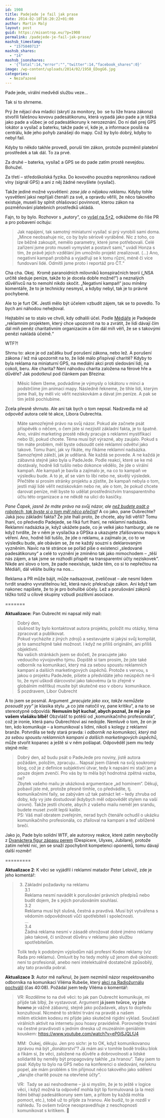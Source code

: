 ```yaml
---
id: 1908
title: Padejede je fail jak prase
date: 2014-02-10T16:20:22+01:00
author: Martin Malý
layout: post
guid: https://misantrop.eu/?p=1908
permalink: /padejede-je-fail-jak-prase/
mashsb_timestamp:
  - "1575840713"
mashsb_shares:
  - "14"
mashsb_jsonshares:
  - '{"total":14,"error":"","twitter":14,"facebook_shares":0}'
image: /wp-content/uploads/2014/02/1958_EDogG6.jpg
categories:
  - Nezařazené
---
```

Pade jede, virální medvědí službu veze&#8230;

<!--more-->

Tak si to shrneme.

Prý že nějací dva mladíci (skrytí za monitory, bo  se tu líže hrana zákona) stvořili falešnou kovovu padesátikorunu, která vypadá jako pade a je těžká jako pade a vůbec je od padesátikoruny k nerozeznání. Do ní dali prej GPS lokátor a vysílač a baterku, takže pade ví, kde je, a informace posílá na centrálu, kde jeho pohyb zanášejí do mapy. Což by bylo dobrý, kdyby to nebyl fail.

Kdyby to někdo takhle provedl, poruší tím zákon, protože pozměnil platební prostředek a tak dál. To za prvé.

Za druhé &#8211; baterka, vysílač a GPS se do pade zatím prostě nevejdou. Bohužel.

Za třetí &#8211; středoškolská fyzika. Do kovového pouzdra neproniknou radiové vlny (signál GPS) a ani z něj žádné nevyšlete (vysílač).

Takže jediné možné vysvětlení: _zase jde o nějakou reklamu_. Kdyby tohle vysvětlení jaksi nepřijali čtenáři za své, a opravdu věřili, že něco takového existuje, museli by splnit ohlašovací povinnost, kterou zákon na pozměňování platebních prostředků ukládá.

Fajn, to by bylo. Rozhovor s &#8222;autory&#8220;, co [vyšel na 5+2](https://praha.5plus2.cz/mince-s-vysilacem-je-podvod-rika-vedec-d8l-/praha.aspx?c=A140129_190459_ppd-prahar_62089), odkážeme do říše PR a pro pobavení ocituju:

> Jak napájení, tak samotný miniaturní vysílač si prý vyrobili sami doma. &#8222;Mince neobsahuje nic, co by bylo sériově vyráběné. Nic z toho, co lze běžně zakoupit, nemělo parametry, které jsme potřebovali. Celé zařízení jsme proto museli vymyslet a postavit sami,&#8220; uvádí Honza s tím, že právě jejich vzdělání jim umožnilo projekt zrealizovat. (&#8230;) Ano, negativní kampaň probíhá a vyjadřují se k tomu různí, méně či více fundovaní lidé. Odmítli jsme proto i reportáž pro ČT.&#8220;

Cha cha. Okej.  Kromě paranoidních milovníků konspiračních teorií (&#8222;NSA určitě sleduje peníze, takže to je docela dobře možné!&#8220;) a neznalých důvěřivců na to nemohl nikdo skočit. &#8222;Negativní kampaň&#8220; jsou míněny komentáře, že to je technicky nesmysl, a kdyby nebyl, tak je to právně pochybené.

Ale to je furt OK. Jestli mělo být účelem vzbudit zájem, tak se to povedlo. To bych ani náhodou nehejtoval.

Hejtabilní se to stalo ve chvíli, kdy odhalili účel. Podle [Médiáře](https://www.mediar.cz/sledovani-mince-padejede-cz-je-kampan-za-prispevky-charite/) je Padejede &#8222;reklamním projektem, který chce upozornit na to a zvrátit, že lidi dávají čím dál míň peněz charitativním organizacím a čím dál míň věří, že se s takovými penězi nakládá účelně.&#8220;

WTF?!

Shrnu to: akce je od začátku buď porušení zákona, nebo lež. A porušení zákona / lež má upozornit na to, že lidé málo přispívají charitě? Kdyby to byla reklama na miniaturní GPS, na mediální akci proti sledování lidí, na cokoli, beru. Ale charita? Není náhodou charita založena na férové hře a důvěře? Jak podotknul pod článkem pan Březina:

> Měsíc lidem lžeme, podvádíme je výmysly o lokátoru v minci a podstrčíme jim animaci mapy. Následně řekneme, že tihle lidi, kterým jsme lhali, by měli víc věřit neziskovkám a dávat jim peníze. A pak se tím ještě pochlubíme.

Zcela přesně shrnuto. Ale ani tak bych o tom nepsal. Nadzvedla mě až odpověď autora celé té akce, Libora Oubrechta.

> Máte samozřejmě právo na svůj názor. Pokud ale začnete psát příspěvěk o něčem, o čem jste si nezjistil základní fakta, je to špatně. Ano, virální marketing prostě někdy pracuje s reklamní mystifikací nebo lží, pokud chcete. Téma musí být výrazné, aby zaujalo. Pokud s tím máte problém, měl byste odsoudit celé reklamní odvětví jako takové. Tomu lhaní, jak vy říkáte, my říkáme reklamní nadsázka. Samozřejmě záleží, jak je udělaná. Ne každá se povede. A ne každá je zábavná stejně jako byla u PadeJede. Podle reakcí, které se ke mě dostávaly, hodně lidí tušilo nebo dokonce vědělo, že jde o virální kampaň. Ale kampaň je bavila a zajímalo je, na co to kampaň ve výsledku bude. A to je, ať se vám to líbí nebo ne, skvělý výsledek. Přečtěte si prosím stránky projektu a zjistíte, že kampaň nebyla o tom, jestli májí lidé věřit neziskovkám nebo ne, ale o tom, že pokud chcete darovat peníze, měl byste to udělat prostřednictvím transparentního účtu této organizace a ne někdě na ulici do kasičky.

_Pane Čapek, jasně že máte právo na svůj názor, ale [než budete psát o robotech, tak byste si o tom měl něco přečíst](https://misantrop.eu/539248-internet-discussions-wayback-machine.php)!_ A co jako, pane Oubrechte? Jaká jsou základní fakta? Že jste lhali proto, že chcete, aby lidi věřili? Tomu lhaní, co předvedlo Padejede, se říká furt lhaní, ne reklamní nadsázka. Reklamní nadsázka je, když ukážete pade, co je velké jako hamburgr, ale ne když tvrdíte, že v něm je vysílačka a GPSka a ukazujete zfalšovanou mapu k věření. Ano, hodně lidí tušilo, že jde o reklamu, a zajímalo je, co to ve výsledku bude, ale obávám se, že ne každý souzní s deklarovaným vyzněním. Navíc na té stránce se pořád píše o existenci &#8222;sledované padesátikoruny&#8220; a celé to vyznění je zmíněno tak jako mimochodem &#8211; &#8222;těší nás zájem, a tak jsme se rozhodli přispět na transparentní účty neziskovek&#8220;. Nikde ani slovo o tom, že pade neexistuje, takže těm, co si to nepřečtou na Médiáři, dál věšíte bulíky na nos&#8230;

Reklama a PR může bájit, může nadsazovat, zveličovat &#8211; ale nesmí lidem tvrdit snadno vyvratitelnou lež, která navíc překračuje zákon. Ani když tam nakonec napíšete, že to je pro bohulibé účely. Lež a porušování zákonů těžko totiž u cílové skupiny vzbudí pozitivní asociace.

=======

**Aktualizace:** Pan Oubrecht mi napsal milý mail:

> Dobrý den,  
> slušnost by bylo kontaktovat autora projektu, položit mu otázky, téma zpracovat a publikovat.  
> Pokud vycházíte z jiných zdrojů a sestavujete si jakýsi svůj kompilát, je to samozřejmě také možnost. I když ne přiliš originální, ani příliš objektivní.  
> Na vašich stránkách jsem se dočetl, že pracujete jako vedoucího vývojového týmu. Dopiště si tam prosím, že jste také odborník na komunikaci, který má za sebou spoustu reklamních kampaní a dalších marketingových úspěchů. Protože s vervou, s jakou o projektu PadeJede, píšete a předvídáte jeho neúspěch ne-li to, že nyní uškodí dárcovství jako takovému (a to zřejmě v globálním měřítku) musíte být skutečné eso v oboru  komunikace.  
> S pozdravem, Libor Oubrecht

A to jsem se posmál. Argument &#8222;_pracujete jako xxx, takže nemůžete posoudit yyy_&#8220; je klasika stylu &#8222;a co jste natočil vy, pane kritiku&#8220;, a na to se stereotypně odpovídá: **Nemusím být kuchař, abych poznal, že mi je po vašem vlašáku blbě!** Obzvlášť to potěší od &#8222;komunikačního profesionála&#8220;, což je ironie, která panu Oubrechtovi asi nedojde. Nemluvě o tom, že on je ten, kdo komunikuje &#8211; a komunikoval s lidmi, nikoli s kolegy z reklamní branže. Potvrdila se tedy stará pravda: i _odborník na komunikaci, který má za sebou spoustu reklamních kampaní a dalších marketingových úspěchů_, může stvořit kopanec a ještě si v něm pošlapat. Odpověděl jsem mu tedy stejně mile:

> Dobrý den, až budu psát o PadeJede pro noviny, jistě autora požádám, položím, zpracuju&#8230; Napsal jsem článek na svůj soukromý blog, což je z definice subjektivní útvar, tedy k napsání mi stačí jen a pouze dojem zvenčí. Pro vás by to měla být hodnotná zpětná vazba, ne?  
> Zbytek vašeho mailu je ukázková argumentace &#8222;ad hominem&#8220;. Děkuji, pobavil jste mě, protože přesně tímhle, co předvádíte, tj. komunikačními faily, se zabývám už tak patnáct let &#8211; tedy zhruba od doby, kdy vy jste dostudoval (kdybych měl odpovědět stylem na vaší úrovni). Takže jestli chcete, abych z vašeho mailu neměl jen srandu, budete muset zvolit lepší kalibr.  
> PS: Váš mail obratem zveřejním, nerad bych čtenáře ochudil o ukázku komunikačního profesionála, co zfailoval na kampani a teď ublíženě brečí.

Jako jo, Pade bylo solidní WTF, ale autorovy reakce, které zatím nevybočily z [Dvanáctera figur zápasu perem](https://misantrop.eu/trvale-udrzitelna-krava/) (Despicere, Ulyxes, Jubilare), protože zatím neřekl nic, jen se snaží zpochybnit kompetenci oponentů, tomu dávají další rozměr!

=========

**Aktualizace 2**: K věci se vyjádřil i reklamní matador Peter Lelovič, zde je jeho komentář:

> 3. Základní požadavky na reklamu  
> 3.1  
> Reklama nesmí navádět k porušování právních předpisů nebo budit dojem, že s jejich porušováním souhlasí.  
> 3.2  
> Reklama musí být slušná, čestná a pravdivá. Musí být vytvářena s vědomím odpovědnosti vůči spotřebiteli i společnosti.  
> &#8230;  
> 3.4  
> Žádná reklama nesmí v zásadě ohrožovat dobré jméno reklamy jako takové, či snižovat důvěru v reklamu jako službu spotřebitelům.
> 
> Tolik tedy k podobným výplodům náš profesní Kodex reklamy (viz Rada pro reklamu). Omluvit by ho tedy mohly už jenom dvě okolnosti: není to profesionál, anebo není intelektuálně dostatečně způsobilý, aby tato pravidla pobral.

**Aktualizace 3**: Autor mě nařknul, že jsem nezmínil názor respektovaného odborníka na komunikaci Viléma Rubeše, který [akci na Radiožurnálu pochválil](https://prehravac.rozhlas.cz/audio/3059632) (čas 40:08). Požádal jsem tedy Viléma o komentář:

> VR: Rozdělme to na dvě věci: to jak pan Oubrecht komunikuje, mi přijde tak blbý, že vystavovat. Argument **já jsem tvůrce, vy jste howno** je vážně zábavný, stejně jako požadavek, abys to dopředu konzultoval. Nicméně to striktní trvání na pravdě a našem milém etickém kodexu mi přijde jako skutečně rigidní výklad. Součástí virálních aktivit na internetu jsou hoaxy pravidelně. Porovnejte trvání na čestné pravdivosti s jedním dneska už muzeálním geniálním kouskem: <a dir="ltr" href="https://www.youtube.com/watch?v=eP0iSJQLfJ4" target="_blank" rel="nofollow" data-reactid=".ba.1:3:1:$comment10151954437522496_29367985:0.0.$right.0.$left.0.0.0:$comment-body.0.3.0.$range0:0">https://www.youtube.com/watch?v=eP0iSJQLfJ4</a>
> 
> MM:  Oukej, děkuju. Jen pro sichr: je to OK, když komunikovanou zprávou má být &#8222;donátorství&#8220;? Já mám asi v tomhle bodě trošku blok a říkám si, že věci, založené na důvěře a dobrovolnosti a lidské solidaritě by neměly být propagovány takhle &#8222;za hranou&#8220;. Taky jsem to psal: Kdyby to bylo na GPS nebo na konferenci o sledování, neřeknu popel, ale mám problém s tím přijmout něco takového jako sdělení &#8222;darujte charitě pouze na otevřené účty&#8220;.
> 
> VR:  Tady se asi neshodneme &#8211; já si myslím, že je to ještě v logice věci, i když možná ta odpověď mohla být líp formulovaná (a la mezi lidmi běhají padesátikoruny sem tam, a přitom by každá mohla pomoct, etc.), tobě už to přijde za hranou. Ale budiž, to je rozdíl v náhledu. To ovšem tvůrce neospravedlňuje z neschopnosti komunikovat s kritikem. 🙂